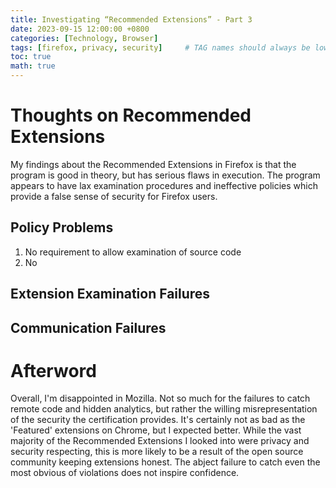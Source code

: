```yaml
---
title: Investigating “Recommended Extensions” - Part 3 
date: 2023-09-15 12:00:00 +0800
categories: [Technology, Browser]
tags: [firefox, privacy, security]     # TAG names should always be lowercase
toc: true
math: true
---
```


# Thoughts on Recommended Extensions
My findings about the Recommended Extensions in Firefox is that the program is good in theory, but has serious flaws in execution. The program appears to have lax examination procedures and ineffective policies which provide a false sense of security for Firefox users. 

## Policy Problems

1. No requirement to allow examination of source code
2. No 
## Extension Examination Failures
## Communication Failures 

# Afterword
Overall, I'm disappointed in Mozilla. Not so much for the failures to catch remote code and hidden analytics, but rather the willing misrepresentation of the security the certification provides. It's certainly not as bad as the 'Featured' extensions on Chrome, but I expected better. While the vast majority of the Recommended Extensions I looked into were privacy and security respecting, this is more likely to be a result of the open source community keeping extensions honest. The abject failure to catch even the most obvious of violations does not inspire confidence.
